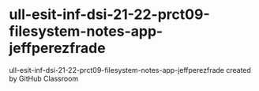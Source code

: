# ull-esit-inf-dsi-21-22-prct09-filesystem-notes-app-jeffperezfrade
ull-esit-inf-dsi-21-22-prct09-filesystem-notes-app-jeffperezfrade created by GitHub Classroom
